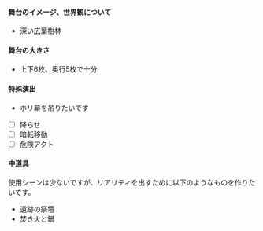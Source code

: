 #### 舞台のイメージ、世界観について
- 深い広葉樹林
#### 舞台の大きさ
- 上下6枚、奥行5枚で十分
#### 特殊演出
- ホリ幕を吊りたいです
- [ ] 降らせ
- [ ] 暗転移動
- [ ] 危険アクト

#### 中道具
使用シーンは少ないですが、リアリティを出すために以下のようなものを作りたいです。
- 遺跡の祭壇
- 焚き火と鍋